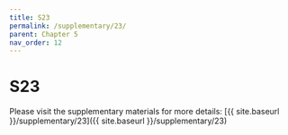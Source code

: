 ```yaml
---
title: S23
permalink: /supplementary/23/
parent: Chapter 5
nav_order: 12
---
```


# S23

Please visit the supplementary materials for more details: [{{ site.baseurl }}/supplementary/23]({{ site.baseurl }}/supplementary/23)
